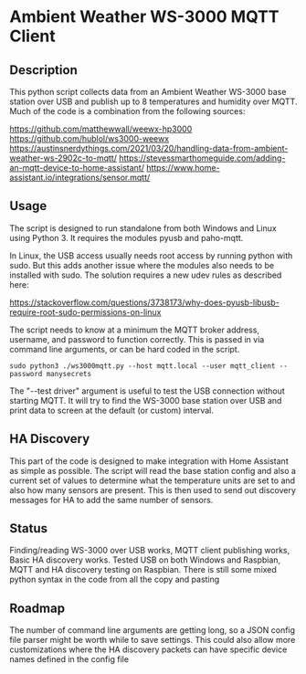 # Ambient Weather WS-3000 MQTT Client

## Description

This python script collects data from an Ambient Weather WS-3000 base station over USB and publish up to 8 temperatures and humidity over MQTT. Much of the code is a combination from the following sources:

https://github.com/matthewwall/weewx-hp3000
https://github.com/hublol/ws3000-weewx
https://austinsnerdythings.com/2021/03/20/handling-data-from-ambient-weather-ws-2902c-to-mqtt/
https://stevessmarthomeguide.com/adding-an-mqtt-device-to-home-assistant/
https://www.home-assistant.io/integrations/sensor.mqtt/

## Usage

The script is designed to run standalone from both Windows and Linux using Python 3. It requires the modules pyusb and paho-mqtt.

In Linux, the USB access usually needs root access by running python with sudo. But this adds another issue where the modules also needs to be installed with sudo. The solution requires a new udev rules as described here:

https://stackoverflow.com/questions/3738173/why-does-pyusb-libusb-require-root-sudo-permissions-on-linux

The script needs to know at a minimum the MQTT broker address, username, and password to function correctly. This is passed in via command line arguments, or can be hard coded in the script.

    sudo python3 ./ws3000mqtt.py --host mqtt.local --user mqtt_client --password manysecrets

The "--test driver" argument is useful to test the USB connection without starting MQTT. It will try to find the WS-3000 base station over USB and print data to screen at the default (or custom) interval.

## HA Discovery

This part of the code is designed to make integration with Home Assistant as simple as possible. The script will read the base station config and also a current set of values to determine what the temperature units are set to and also how many sensors are present. This is then used to send out discovery messages for HA to add the same number of sensors.

## Status

Finding/reading WS-3000 over USB works, MQTT client publishing works, Basic HA discovery works. Tested USB on both Windows and Raspbian, MQTT and HA discovery testing on Raspbian.
There is still some mixed python syntax in the code from all the copy and pasting 

## Roadmap

The number of command line arguments are getting long, so a JSON config file parser might be worth while to save settings.
This could also allow more customizations where the HA discovery packets can have specific device names defined in the config file
